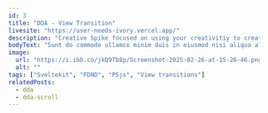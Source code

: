 ```yaml
---
id: 3
title: "DDA - View Transition"
livesite: "https://user-needs-ivory.vercel.app/"
description: "Creative Spike focused on using your creativitiy to create a view transition."
bodyText: "Sunt do commodo ullamco minim duis in eiusmod nisi aliqua aliqua ut esse enim proident. Quis deserunt id ipsum Lorem dolor ea ad Lorem dolor id et exercitation fugiat. Commodo mollit exercitation deserunt elit deserunt Lorem ut magna sit est voluptate aliqua. Ullamco cillum voluptate minim deserunt nisi eiusmod. Duis aliqua anim eu ea duis."
image:
  url: "https://i.ibb.co/jkQ9Tb8p/Screenshot-2025-02-26-at-15-26-46.png"
  alt: ""
tags: ["Sveltekit", "FDND", "P5js", "View transitions"]
relatedPosts:
  - dda
  - dda-scroll
---
```

